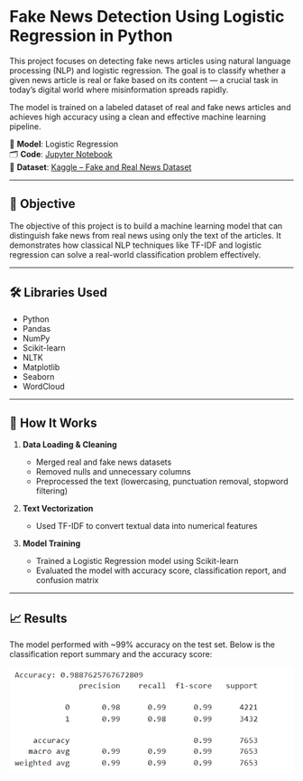 # Fake News Detection Using Logistic Regression in Python

This project focuses on detecting fake news articles using natural language processing (NLP) and logistic regression. The goal is to classify whether a given news article is real or fake based on its content — a crucial task in today’s digital world where misinformation spreads rapidly.

The model is trained on a labeled dataset of real and fake news articles and achieves high accuracy using a clean and effective machine learning pipeline.

🧠 **Model**: Logistic Regression  
🗂️ **Code**: [Jupyter Notebook](https://github.com/EduardTadevosyan/FakeNews/blob/main/FakenewsProject.ipynb)  
📄 **Dataset**: [Kaggle – Fake and Real News Dataset](https://www.kaggle.com/datasets/clmentbisaillon/fake-and-real-news-dataset)

---

## 🚀 Objective

The objective of this project is to build a machine learning model that can distinguish fake news from real news using only the text of the articles. It demonstrates how classical NLP techniques like TF-IDF and logistic regression can solve a real-world classification problem effectively.

---

## 🛠️ Libraries Used

- Python
- Pandas
- NumPy
- Scikit-learn
- NLTK
- Matplotlib
- Seaborn
- WordCloud

---

## 🔧 How It Works

1. **Data Loading & Cleaning**
   - Merged real and fake news datasets
   - Removed nulls and unnecessary columns
   - Preprocessed the text (lowercasing, punctuation removal, stopword filtering)

2. **Text Vectorization**
   - Used TF-IDF to convert textual data into numerical features

3. **Model Training**
   - Trained a Logistic Regression model using Scikit-learn
   - Evaluated the model with accuracy score, classification report, and confusion matrix

---

## 📈 Results

The model performed with ~99% accuracy on the test set. Below is the classification report summary and the accuracy score:

![Result](https://github.com/EduardTadevosyan/FakeNews/blob/main/Images/accuracy.png)



